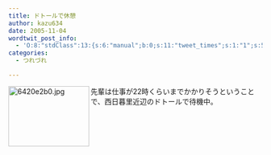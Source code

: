 ```yaml
---
title: ドトールで休憩
author: kazu634
date: 2005-11-04
wordtwit_post_info:
  - 'O:8:"stdClass":13:{s:6:"manual";b:0;s:11:"tweet_times";s:1:"1";s:5:"delay";s:1:"0";s:7:"enabled";s:1:"1";s:10:"separation";i:60;s:7:"version";s:3:"3.7";s:14:"tweet_template";b:0;s:6:"status";i:2;s:6:"result";a:0:{}s:13:"tweet_counter";i:2;s:13:"tweet_log_ids";a:1:{i:0;i:2153;}s:9:"hash_tags";a:0:{}s:8:"accounts";a:1:{i:0;s:7:"kazu634";}}'
categories:
  - つれづれ

---
```

<div class="section">
<p>
<img width="160" align="left" alt="6420e2b0.jpg" src="http://image.blog.livedoor.jp/simoom634/imgs/6/4/6420e2b0.jpg" height="120" border="0" class="pict" />先輩は仕事が22時くらいまでかかりそうということで、西日暮里近辺のドトールで待機中。
</p>
</div>
